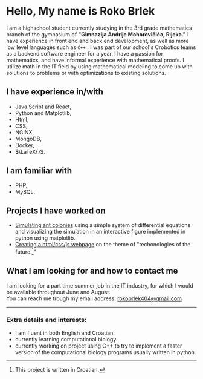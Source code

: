 # Hello, My name is Roko Brlek
I am a highschool student currently studying in the 3rd grade mathematics branch of the gymnasium of **"Gimnazija Andrije Mohorovičića, Rijeka."** I have experience in front end and back end development, as well as more low level languages such as ` C++ ` . I was part of our school's Crobotics teams as a backend software engineer for a year. I have a passion for mathematics, and have informal experience with mathematical proofs. I utilize math in the IT field by using mathematical modeling to come up with solutions to problems or with optimizations to existing solutions.

## I have experience in/with
- Java Script and React,
- Python and Matplotlib,
- Html,
- CSS,
- NGINX,
- MongoDB,
- Docker,
- $\LaTeX{}$.

## I am familiar with
- PHP,
- MySQL.

## Projects I have worked on
- [Simulating ant colonies](https://github.com/Roko-B/Visualizing-the-simulation-of-ant-colonies) using a simple system of differential equations and visualizing the simulation in an interactive figure implemented in python using matplotlib.
- [Creating a html/css/js webpage](https://github.com/Roko-B/HTML-CSS-JS-school-project) on the theme of "techonologies of the future.[^1]"

[^1]: This project is written in Croatian.

## What I am looking for and how to contact me
I am looking for a part time summer job in the IT industry, for which I would be available throughout June and August.
<br>You can reach me trough my email address: rokobrlek404@gmail.com

<hr>

### Extra details and interests:
- I am fluent in both English and Croatian.
- currently learning computational biology.
- currently working on project using C++ to try to implement a faster version of the computational biology programs usually written in python. 
 
